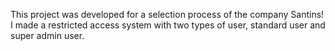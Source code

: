 This project was developed for a selection process of the company Santins!
I made a restricted access system with two types of user, standard user and super admin user.
    
